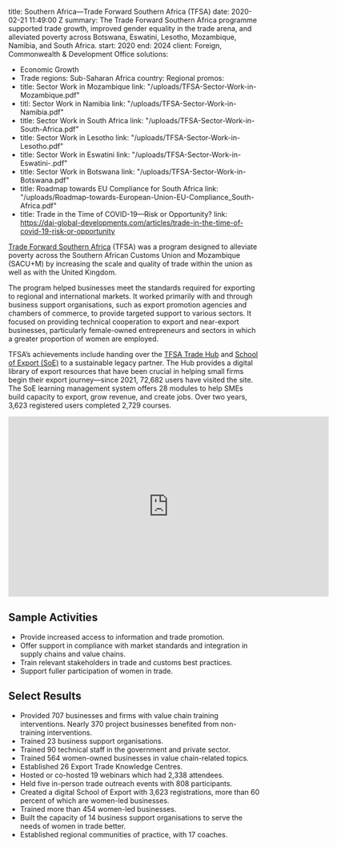 
title: Southern Africa—Trade Forward Southern Africa (TFSA)
date: 2020-02-21 11:49:00 Z
summary: The Trade Forward Southern Africa programme supported trade growth, improved
  gender equality in the trade arena, and alleviated poverty across Botswana, Eswatini,
  Lesotho, Mozambique, Namibia, and South Africa.
start: 2020
end: 2024
client: Foreign, Commonwealth & Development Office
solutions:
- Economic Growth
- Trade
regions: Sub-Saharan Africa
country: Regional
promos:
- title: Sector Work in Mozambique
  link: "/uploads/TFSA-Sector-Work-in-Mozambique.pdf"
- titl: Sector Work in Namibia
  link: "/uploads/TFSA-Sector-Work-in-Namibia.pdf"
- title: Sector Work in South Africa
  link: "/uploads/TFSA-Sector-Work-in-South-Africa.pdf"
- title: Sector Work in Lesotho
  link: "/uploads/TFSA-Sector-Work-in-Lesotho.pdf"
- title: Sector Work in Eswatini
  link: "/uploads/TFSA-Sector-Work-in-Eswatini-.pdf"
- title: Sector Work in Botswana
  link: "/uploads/TFSA-Sector-Work-in-Botswana.pdf"
- title: Roadmap towards EU Compliance for South Africa
  link: "/uploads/Roadmap-towards-European-Union-EU-Compliance_South-Africa.pdf"
- title: Trade in the Time of COVID-19—Risk or Opportunity?
  link: https://dai-global-developments.com/articles/trade-in-the-time-of-covid-19-risk-or-opportunity


[Trade Forward Southern Africa](https://tfsouthernafrica.org/) (TFSA) was a program designed to alleviate poverty across the Southern African Customs Union and Mozambique (SACU+M) by increasing the scale and quality of trade within the union as well as with the United Kingdom.

The program helped businesses meet the standards required for exporting to regional and international markets. It worked primarily with and through business support organisations, such as export promotion agencies and chambers of commerce, to provide targeted support to various sectors. It focused on providing technical cooperation to export and near-export businesses, particularly female-owned entrepreneurs and sectors in which a greater proportion of women are employed.

TFSA’s achievements include handing over the [TFSA Trade Hub](https://www.tfsouthernafrica.org/) and [School of Export (SoE)](https://www.schoolofexport.org/) to a sustainable legacy partner. The Hub provides a digital library of export resources that have been crucial in helping small firms begin their export journey—since 2021, 72,682 users have visited the site. The SoE learning management system offers 28 modules to help SMEs build capacity to export, grow revenue, and create jobs. Over two years, 3,623 registered users completed 2,729 courses.

<iframe src="https://player.vimeo.com/video/481288886" width="640" height="360" frameborder="0" allow="autoplay; fullscreen" allowfullscreen></iframe>

## Sample Activities

* Provide increased access to information and trade promotion.
* Offer support in compliance with market standards and integration in supply chains and value chains.
* Train relevant stakeholders in trade and customs best practices.
* Support fuller participation of women in trade.

## Select Results

* Provided 707 businesses and firms with value chain training interventions. Nearly 370 project businesses benefited from non-training interventions.
* Trained 23 business support organisations.
* Trained 90 technical staff in the government and private sector.
* Trained 564 women-owned businesses in value chain-related topics.
* Established 26 Export Trade Knowledge Centres.
* Hosted or co-hosted 19 webinars which had 2,338 attendees.
* Held five in-person trade outreach events with 808 participants.
* Created a digital School of Export with 3,623 registrations, more than 60 percent of which are women-led businesses.
* Trained more than 454 women-led businesses.
* Built the capacity of 14 business support organisations to serve the needs of women in trade better.
* Established regional communities of practice, with 17 coaches.
